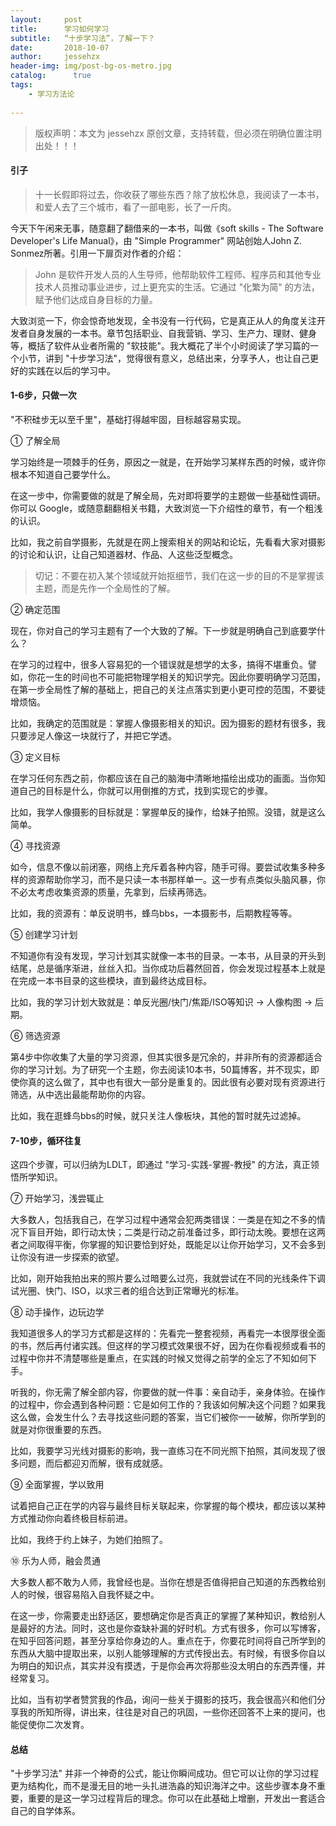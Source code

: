 ```yaml
---
layout:     post
title:      学习如何学习
subtitle:   “十步学习法”，了解一下？
date:       2018-10-07           
author:     jessehzx                
header-img: img/post-bg-os-metro.jpg
catalog: 	  true
tags:
    - 学习方法论
        
---
```


> 版权声明：本文为 jessehzx 原创文章，支持转载，但必须在明确位置注明出处！！！

#### 引子

> 十一长假即将过去，你收获了哪些东西？除了放松休息，我阅读了一本书，和爱人去了三个城市，看了一部电影，长了一斤肉。

今天下午闲来无事，随意翻了翻借来的一本书，叫做《soft skills - The Software Developer's Life Manual》，由 "Simple Programmer" 网站创始人John Z. Sonmez所著。引用一下扉页对作者的介绍：

> John 是软件开发人员的人生导师，他帮助软件工程师、程序员和其他专业技术人员推动事业进步，过上更充实的生活。它通过 "化繁为简" 的方法，赋予他们达成自身目标的力量。

大致浏览一下，你会惊奇地发现，全书没有一行代码，它是真正从人的角度关注开发者自身发展的一本书。章节包括职业、自我营销、学习、生产力、理财、健身等，概括了软件从业者所需的 "软技能"。我大概花了半个小时阅读了学习篇的一个小节，讲到 "十步学习法"，觉得很有意义，总结出来，分享予人，也让自己更好的实践在以后的学习中。

#### 1-6步，只做一次

"不积硅步无以至千里"，基础打得越牢固，目标越容易实现。

① 了解全局

学习始终是一项棘手的任务，原因之一就是，在开始学习某样东西的时候，或许你根本不知道自己要学什么。

在这一步中，你需要做的就是了解全局，先对即将要学的主题做一些基础性调研。你可以 Google，或随意翻翻相关书籍，大致浏览一下介绍性的章节，有一个粗浅的认识。

比如，我之前自学摄影，先就是在网上搜索相关的网站和论坛，先看看大家对摄影的讨论和认识，让自己知道器材、作品、人这些泛型概念。

> 切记：不要在初入某个领域就开始抠细节，我们在这一步的目的不是掌握该主题，而是先作一个全局性的了解。

② 确定范围

现在，你对自己的学习主题有了一个大致的了解。下一步就是明确自己到底要学什么？

在学习的过程中，很多人容易犯的一个错误就是想学的太多，搞得不堪重负。譬如，你花一生的时间也不可能把物理学相关的知识学完。因此你要明确学习范围，在第一步全局性了解的基础上，把自己的关注点落实到更小更可控的范围，不要徒增烦恼。

比如，我确定的范围就是：掌握人像摄影相关的知识。因为摄影的题材有很多，我只要涉足人像这一块就行了，并把它学透。

③ 定义目标

在学习任何东西之前，你都应该在自己的脑海中清晰地描绘出成功的画面。当你知道自己的目标是什么，你就可以用倒推的方式，找到实现它的步骤。

比如，我学人像摄影的目标就是：掌握单反的操作，给妹子拍照。没错，就是这么简单。

④ 寻找资源

如今，信息不像以前闭塞，网络上充斥着各种内容，随手可得。要尝试收集多种多样的资源帮助你学习，而不是只读一本书那样单一。这一步有点类似头脑风暴，你不必太考虑收集资源的质量，先拿到，后续再筛选。

比如，我的资源有：单反说明书，蜂鸟bbs，一本摄影书，后期教程等等。

⑤ 创建学习计划

不知道你有没有发现，学习计划其实就像一本书的目录。一本书，从目录的开头到结尾，总是循序渐进，丝丝入扣。当你成功后暮然回首，你会发现过程基本上就是在完成一本书目录的这些模块，直到最终达成目标。

比如，我的学习计划大致就是：单反光圈/快门/焦距/ISO等知识 -> 人像构图 -> 后期。

⑥ 筛选资源

第4步中你收集了大量的学习资源，但其实很多是冗余的，并非所有的资源都适合你的学习计划。为了研究一个主题，你去阅读10本书，50篇博客，并不现实，即使你真的这么做了，其中也有很大一部分是重复的。因此很有必要对现有资源进行筛选，从中选出最能帮助你的内容。

比如，我在逛蜂鸟bbs的时候，就只关注人像板块，其他的暂时就先过滤掉。

#### 7-10步，循环往复

这四个步骤，可以归纳为LDLT，即通过 "学习-实践-掌握-教授" 的方法，真正领悟所学知识。

⑦ 开始学习，浅尝辄止

大多数人，包括我自己，在学习过程中通常会犯两类错误：一类是在知之不多的情况下盲目开始，即行动太快；二类是行动之前准备过多，即行动太晚。要想在这两者之间取得平衡，你掌握的知识要恰到好处，既能足以让你开始学习，又不会多到让你没有进一步探索的欲望。

比如，刚开始我拍出来的照片要么过暗要么过亮，我就尝试在不同的光线条件下调试光圈、快门、ISO，以求三者的组合达到正常曝光的标准。

⑧ 动手操作，边玩边学

我知道很多人的学习方式都是这样的：先看完一整套视频，再看完一本很厚很全面的书，然后再付诸实践。但这样的学习模式效果很不好，因为在你看视频或看书的过程中你并不清楚哪些是重点，在实践的时候又觉得之前学的全忘了不知如何下手。

听我的，你无需了解全部内容，你要做的就一件事：亲自动手，亲身体验。在操作的过程中，你会遇到各种问题：它是如何工作的？我该如何解决这个问题？如果我这么做，会发生什么？去寻找这些问题的答案，当它们被你一一破解，你所学到的就是对你很重要的东西。

比如，我要学习光线对摄影的影响，我一直练习在不同光照下拍照，其间发现了很多问题，而后都迎刃而解，很有成就感。

⑨ 全面掌握，学以致用

试着把自己正在学的内容与最终目标关联起来，你掌握的每个模块，都应该以某种方式推动你向着终极目标前进。

比如，我终于约上妹子，为她们拍照了。

⑩ 乐为人师，融会贯通

大多数人都不敢为人师，我曾经也是。当你在想是否值得把自己知道的东西教给别人的时候，很容易陷入自我怀疑之中。

在这一步，你需要走出舒适区，要想确定你是否真正的掌握了某种知识，教给别人是最好的方法。同时，这也是你查缺补漏的好时机。方式有很多，你可以写博客，在知乎回答问题，甚至分享给你身边的人。重点在于，你要花时间将自己所学到的东西从大脑中提取出来，以别人能够理解的方式传授出去。有时候，有很多你自以为明白的知识点，其实并没有摸透，于是你会再次将那些没太明白的东西弄懂，并经常复习。

比如，当有初学者赞赏我的作品，询问一些关于摄影的技巧，我会很高兴和他们分享我的所知所得，讲出来，往往是对自己的巩固，一些你还回答不上来的提问，也能促使你二次发育。

#### 总结

"十步学习法" 并非一个神奇的公式，能让你瞬间成功。但它可以让你的学习过程更为结构化，而不是漫无目的地一头扎进浩淼的知识海洋之中。这些步骤本身不重要，重要的是这一学习过程背后的理念。你可以在此基础上增删，开发出一套适合自己的自学体系。